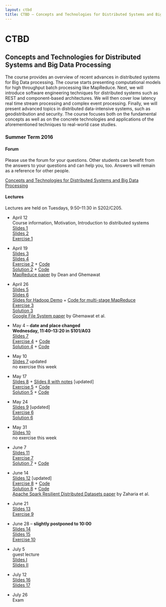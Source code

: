 ```yaml
---
layout: ctbd
title: CTBD – Concepts and Technologies for Distributed Systems and Big Data Processing
---
```


# CTBD

## Concepts and Technologies for Distributed Systems and Big Data Processing

The course provides an overview of recent advances in distributed systems for
Big Data processing. The course starts presenting computational models for high
throughput batch processing like MapReduce. Next, we will introduce software
engineering techniques for distributed systems such as REST and component-based
architectures. We will then cover low latency real time stream processing and
complex event processing. Finally, we will present advanced topics in
distributed data-intensive systems, such as geodistribution and security. The
course focuses both on the fundamental concepts as well as on the concrete
technologies and applications of the aforementioned techniques to real-world
case studies.

### Summer Term 2016

#### Forum

Please use the forum for your questions. Other students can benefit from the
answers to your questions and can help you, too. Answers will remain as a
reference for other people.

[Concepts and Technologies for Distributed Systems and Big Data Processing](https://www.fachschaft.informatik.tu-darmstadt.de/forum/viewforum.php?f=580)

<!--
#### Exam
-->

<!--
<div class="info">
  The Exam will take place on 26th of July, 11:00–13:00 in S311/08.
</div>

<div class="info">
  <p>The Exam Review will take place on 29th of July, 9:00–11:00 in S202/A213.
  Please use the time slot assigned to your surname.</p>

  Surname starting with
  <table>
    <tr><td>A–F</td><td>9:00</td></tr>
    <tr><td>G–K</td><td>9:30</td></tr>
    <tr><td>L–R</td><td>10:00</td></tr>
    <tr><td>S–Z</td><td>10:30</td></tr>
  </table>

  <p>Since the grades will probably not be available in TUCaN before the Exam Review,
  we will provide the possibility to review the exam when the grades are also available in TUCaN.</p>

  <p>The Exam Review on 29th of July will take place as announced. You can learn you grade there.</p>
</div>

<div class="info">
  <p>A second Exam Review for everyone who did not have the chance to review the exam yet
  will take place on 30th of August, 10:00–12:00 in S202/A213.</p>

  <p>The grades are available in TUCaN now.</p>
</div>

<div class="info">
  We will offer an exam this winter term (WS 16/17) on 6th of March.
  Depending on the number of registrations, it will be an oral or a written exam.
</div>
-->

<!--
<div class="info">
  We will offer a written exam this winter term (WS 16/17) on 6th of March, 17:00–19:00 in S101/A1.
</div>

<div class="info">
  The Exam Review will take place on 17th of March, 14:00–15:00 in S202/A313.
</div>
-->

#### Lectures

Lectures are held on Tuesdays, 9:50–11:30 in S202/C205.

* April 12  
  Course information, Motivation, Introduction to distributed systems  
  [Slides 1](CTBD_01_organization.pdf)  
  [Slides 2](CTBD_02_intro.pdf)  
  [Exercise 1](CTBD_ex01.pdf)
  
* April 19  
  [Slides 3](CTBD_03_bigdata_intro.pdf)  
  [Slides 4](CTBD_04_mapreduce.pdf)  
  [Exercise 2](CTBD_ex02.pdf) + [Code](CTBD_ex02.zip)  
  [Solution 2](CTBD_sol02.pdf) + [Code](CTBD_sol02.zip)  
  [MapReduce paper](http://research.google.com/archive/mapreduce.html) by Dean and Ghemawat
  
* April 26  
  [Slides 5](CTBD_05_mapreduce.pdf)  
  [Slides 6](CTBD_06_gfs-hdfs.pdf)  
  [Slides for Hadoop Demo](CTBD_05b_two_step_join.pdf) + [Code for multi-stage MapReduce](CTBD_05b_two_step_join.zip)  
  [Exercise 3](CTBD_ex03.pdf)  
  [Solution 3](CTBD_sol03.pdf)  
  [Google File System paper](http://research.google.com/archive/gfs.html) by Ghemawat et al.

* May 4 – **date and place changed  
  Wednesday, 11:40–13:20 in S101/A03**  
  [Slides 7](CTBD_07_cep.pdf)  
  [Exercise 4](CTBD_ex04.pdf) + [Code](CTBD_ex04.zip)  
  [Solution 4](CTBD_sol04.pdf) + [Code](CTBD_sol04.zip)

* May 10  
  [Slides 7](CTBD_07_cep.pdf) updated  
  no exercise this week

* May 17  
  [Slides 8](CTBD_08_concurrency.pdf) + [Slides 8 with notes](CTBD_08_concurrency_notes.pdf) \[updated\]  
  [Exercise 5](CTBD_ex05.pdf) + [Code](CTBD_ex05.zip)  
  [Solution 5](CTBD_sol05.pdf) + [Code](CTBD_sol05.zip)

* May 24  
  [Slides 9](CTBD_09_futures_actors.pdf) \[updated\]  
  [Exercise 6](CTBD_ex06.pdf)  
  [Solution 6](CTBD_sol06.pdf)

* May 31  
  [Slides 10](CTBD_10_components.pdf)  
  no exercise this week

* June 7  
  [Slides 11](CTBD_11_web_services.pdf)  
  [Exercise 7](CTBD_ex07.pdf)  
  [Solution 7](CTBD_sol07.pdf) + [Code](CTBD_sol07.zip)

* June 14  
  [Slides 12](CTBD_12_spark.pdf) \[updated\]  
  [Exercise 8](CTBD_ex08.pdf) + [Code](CTBD_ex08.zip)  
  [Solution 8](CTBD_sol08.pdf) + [Code](CTBD_sol08.zip)  
  [Apache Spark Resilient Distributed Datasets paper](http://www-bcf.usc.edu/~minlanyu/teach/csci599-fall12/papers/nsdi_spark.pdf) by Zaharia
et al.

* June 21  
  [Slides 13](CTBD_13_geo_distributed_big_data.pdf)  
  [Exercise 9](CTBD_ex09.pdf)

* June 28 – **slightly postponed to 10:00**  
  [Slides 14](CTBD_14_resource_management.pdf)  
  [Slides 15](CTBD_15_secure_big_data.pdf)  
  [Exercise 10](CTBD_ex10.pdf)

* July 5  
  guest lecture  
  [Slides I](20160630_Lecture_Darmstadt_Part1.pdf)  
  [Slides II](20160705_Lecture_Darmstadt_Part2.pdf)

* July 12  
  [Slides 16](CTBD_16_spark_streaming.pdf)  
  [Slides 17](CTBD_17_preparation.pdf)

* July 26  
  Exam
